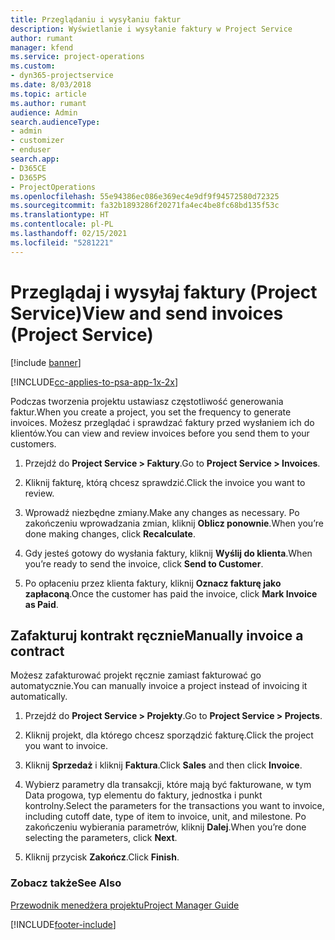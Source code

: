 ```yaml
---
title: Przeglądaniu i wysyłaniu faktur
description: Wyświetlanie i wysyłanie faktury w Project Service
author: rumant
manager: kfend
ms.service: project-operations
ms.custom:
- dyn365-projectservice
ms.date: 8/03/2018
ms.topic: article
ms.author: rumant
audience: Admin
search.audienceType:
- admin
- customizer
- enduser
search.app:
- D365CE
- D365PS
- ProjectOperations
ms.openlocfilehash: 55e94386ec086e369ec4e9df9f94572580d72325
ms.sourcegitcommit: fa32b1893286f20271fa4ec4be8fc68bd135f53c
ms.translationtype: HT
ms.contentlocale: pl-PL
ms.lasthandoff: 02/15/2021
ms.locfileid: "5281221"
---
```

# <a name="view-and-send-invoices-project-service"></a><span data-ttu-id="cdb93-103">Przeglądaj i wysyłaj faktury (Project Service)</span><span class="sxs-lookup"><span data-stu-id="cdb93-103">View and send invoices (Project Service)</span></span>

[!include [banner](../includes/psa-now-project-operations.md)]

[!INCLUDE[cc-applies-to-psa-app-1x-2x](../includes/cc-applies-to-psa-app-1x-2x.md)]

<span data-ttu-id="cdb93-104">Podczas tworzenia projektu ustawiasz częstotliwość generowania faktur.</span><span class="sxs-lookup"><span data-stu-id="cdb93-104">When you create a project, you set the frequency to generate invoices.</span></span> <span data-ttu-id="cdb93-105">Możesz przeglądać i sprawdzać faktury przed wysłaniem ich do klientów.</span><span class="sxs-lookup"><span data-stu-id="cdb93-105">You can view and review invoices before you send them to your customers.</span></span>  
  
1.  <span data-ttu-id="cdb93-106">Przejdź do **Project Service > Faktury**.</span><span class="sxs-lookup"><span data-stu-id="cdb93-106">Go to **Project Service > Invoices**.</span></span>  
  
2.  <span data-ttu-id="cdb93-107">Kliknij fakturę, którą chcesz sprawdzić.</span><span class="sxs-lookup"><span data-stu-id="cdb93-107">Click the invoice you want to review.</span></span>  
  
3.  <span data-ttu-id="cdb93-108">Wprowadź niezbędne zmiany.</span><span class="sxs-lookup"><span data-stu-id="cdb93-108">Make any changes as necessary.</span></span> <span data-ttu-id="cdb93-109">Po zakończeniu wprowadzania zmian, kliknij **Oblicz ponownie**.</span><span class="sxs-lookup"><span data-stu-id="cdb93-109">When you’re done making changes, click **Recalculate**.</span></span>  
  
4.  <span data-ttu-id="cdb93-110">Gdy jesteś gotowy do wysłania faktury, kliknij **Wyślij do klienta**.</span><span class="sxs-lookup"><span data-stu-id="cdb93-110">When you’re ready to send the invoice, click **Send to Customer**.</span></span>  
  
5.  <span data-ttu-id="cdb93-111">Po opłaceniu przez klienta faktury, kliknij **Oznacz fakturę jako zapłaconą**.</span><span class="sxs-lookup"><span data-stu-id="cdb93-111">Once the customer has paid the invoice, click **Mark Invoice as Paid**.</span></span>  
  
## <a name="manually-invoice-a-contract"></a><span data-ttu-id="cdb93-112">Zafakturuj kontrakt ręcznie</span><span class="sxs-lookup"><span data-stu-id="cdb93-112">Manually invoice a contract</span></span>  
 <span data-ttu-id="cdb93-113">Możesz zafakturować projekt ręcznie zamiast fakturować go automatycznie.</span><span class="sxs-lookup"><span data-stu-id="cdb93-113">You can manually invoice a project instead of invoicing it automatically.</span></span>  
  
1.  <span data-ttu-id="cdb93-114">Przejdź do **Project Service > Projekty**.</span><span class="sxs-lookup"><span data-stu-id="cdb93-114">Go to **Project Service > Projects**.</span></span>  
  
2.  <span data-ttu-id="cdb93-115">Kliknij projekt, dla którego chcesz sporządzić fakturę.</span><span class="sxs-lookup"><span data-stu-id="cdb93-115">Click the project you want to invoice.</span></span>  
  
3.  <span data-ttu-id="cdb93-116">Kliknij **Sprzedaż** i kliknij **Faktura**.</span><span class="sxs-lookup"><span data-stu-id="cdb93-116">Click **Sales** and then click **Invoice**.</span></span>  
  
4.  <span data-ttu-id="cdb93-117">Wybierz parametry dla transakcji, które mają być fakturowane, w tym Data progowa, typ elementu do faktury, jednostka i punkt kontrolny.</span><span class="sxs-lookup"><span data-stu-id="cdb93-117">Select the parameters for the transactions you want to invoice, including cutoff date, type of item to invoice, unit, and milestone.</span></span> <span data-ttu-id="cdb93-118">Po zakończeniu wybierania parametrów, kliknij **Dalej**.</span><span class="sxs-lookup"><span data-stu-id="cdb93-118">When you’re done selecting the parameters, click **Next**.</span></span>  
  
5.  <span data-ttu-id="cdb93-119">Kliknij przycisk **Zakończ**.</span><span class="sxs-lookup"><span data-stu-id="cdb93-119">Click **Finish**.</span></span>  
  
### <a name="see-also"></a><span data-ttu-id="cdb93-120">Zobacz także</span><span class="sxs-lookup"><span data-stu-id="cdb93-120">See Also</span></span>  
 [<span data-ttu-id="cdb93-121">Przewodnik menedżera projektu</span><span class="sxs-lookup"><span data-stu-id="cdb93-121">Project Manager Guide</span></span>](../psa/project-manager-guide.md)


[!INCLUDE[footer-include](../includes/footer-banner.md)]